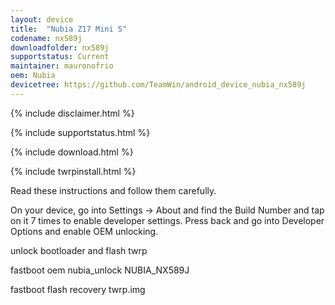 ```yaml
---
layout: device
title:  "Nubia Z17 Mini S"
codename: nx589j
downloadfolder: nx589j
supportstatus: Current
maintainer: mauronofrio
oem: Nubia
devicetree: https://github.com/TeamWin/android_device_nubia_nx589j
---
```


{% include disclaimer.html %}

{% include supportstatus.html %}

{% include download.html %}

{% include twrpinstall.html %}

Read these instructions and follow them carefully.

On your device, go into Settings -> About and find the Build Number and tap on it 7 times to enable developer settings. Press back and go into Developer Options and enable OEM unlocking.

unlock bootloader and flash twrp

fastboot oem nubia_unlock NUBIA_NX589J

fastboot flash recovery twrp.img
